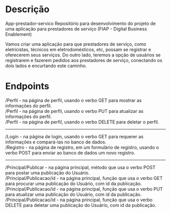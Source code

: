 <h1>Descrição</h1>

App-prestador-servico
Repositório para desenvolvimento do projeto de uma aplicação para prestadores de serviço (FIAP - Digital Business Enablement)

Vamos criar uma aplicação para que prestadores de serviço, como eletricistas, técnicos em eletrodomésticos, etc, possam se registrar e oferecerem seus serviços.
Do outro lado, teremos a opção de usuários se registrarem e fazerem pedidos aos prestadores de serviço, conectando os dois lados e encurtando este caminho.



<h1>Endpoints</h1>


/Perfil - na página de perfil, usando o verbo GET para mostrar as informações do perfil.
<br>
/Perfil - na página de perfil, usando o verbo PUT para atualizar as informações do perfil.
<br>
/Perfil - na página de perfil, usando o verbo DELETE para deletar o perfil.
<hr>
/Login -  na página de login, usando o verbo GET para requerer as informações e compará-las no banco de dados.
<br>
/Registro - na página de registro, em um formulário de registro, usando o verbo POST para enviar ao banco de dados um novo registro.
<hr> 
/Principal/Publicar - na página principal, método que usa o verbo POST para postar uma publicação do Usuário.
<br>
/Principal/Publicacao/id - na página principal, função que usa o verbo GET para procurar uma publicação do Usuário, com id da publicação.
<br>
/Principal/Publicacao/id - na página principal, função que usa o verbo PUT para atualizar uma publicação do Usuário, com id da publicação.
<br>
/Principal/Publicacao/id - na página principal, função que usa o verbo DELETE para deletar uma publicação do Usuário, com id da publicação.
